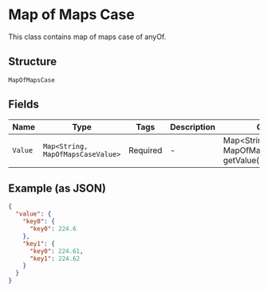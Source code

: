 
# Map of Maps Case

This class contains map of maps case of anyOf.

## Structure

`MapOfMapsCase`

## Fields

| Name | Type | Tags | Description | Getter | Setter |
|  --- | --- | --- | --- | --- | --- |
| `Value` | `Map<String, MapOfMapsCaseValue>` | Required | - | Map<String, MapOfMapsCaseValue> getValue() | setValue(Map<String, MapOfMapsCaseValue> value) |

## Example (as JSON)

```json
{
  "value": {
    "key0": {
      "key0": 224.6
    },
    "key1": {
      "key0": 224.61,
      "key1": 224.62
    }
  }
}
```

